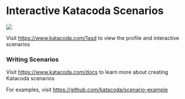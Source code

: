 # Interactive Katacoda Scenarios

[![](http://shields.katacoda.com/katacoda/1asd/count.svg)](https://www.katacoda.com/1asd "Get your profile on Katacoda.com")

Visit https://www.katacoda.com/1asd to view the profile and interactive scenarios

### Writing Scenarios
Visit https://www.katacoda.com/docs to learn more about creating Katacoda scenarios

For examples, visit https://github.com/katacoda/scenario-example
